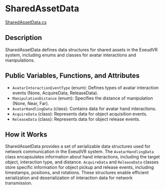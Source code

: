 # SharedAssetData
[SharedAssetData.cs](../../Assets/ExeudVR/Scripts/SharedAssets/SharedAssetData.cs)

## Description

SharedAssetData defines data structures for shared assets in the ExeudVR system, including enums and classes for avatar interactions and manipulations.

## Public Variables, Functions, and Attributes

- `AvatarInteractionEventType` (enum): Defines types of avatar interaction events (None, AcquireData, ReleaseData).
- `ManipulationDistance` (enum): Specifies the distance of manipulation (None, Near, Far).
- `AvatarHandlingData` (class): Contains data for avatar hand interactions.
- `AcquireData` (class): Represents data for object acquisition events.
- `ReleaseData` (class): Represents data for object release events.

## How it Works

SharedAssetData provides a set of serializable data structures used for network communication in the ExeudVR system. The `AvatarHandlingData` class encapsulates information about hand interactions, including the target object, interaction type, and distance. `AcquireData` and `ReleaseData` classes store specific information for object pickup and release events, including timestamps, positions, and rotations. These structures enable efficient serialization and deserialization of interaction data for network transmission.
